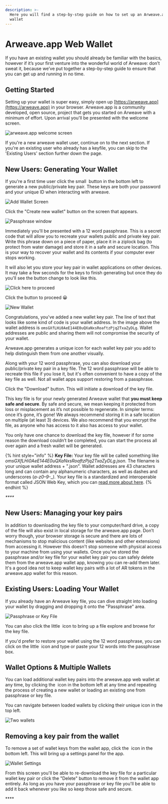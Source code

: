 ```yaml
---
description: >-
  Here you will find a step-by-step guide on how to set up an Arweave.app web
  wallet
---
```


# Arweave.app Web Wallet

If you have an existing wallet you should already be familiar with the basics, however if it’s your first venture into the wonderful world of Arweave: don’t sweat it, because we’ve put together a step-by-step guide to ensure that you can get up and running in no time.

## Getting Started

Setting up your wallet is super easy, simply open up [https://arweave.app](https://arweave.app) in your browser. Arweave.app is a community developed, open source, project that gets you started on Arweave with a minimum of effort. Upon arrival you'll be presented with the welcome screen.

![arweave.app welcome screen](<../.gitbook/assets/image (9) (1).png>)

If you're a new arweave wallet user, continue on to the next section. If you're an existing user who already has a keyfile, you can skip to the 'Existing Users' section further down the page.

## **New Users: Generating Your Wallet**

If you're a first time user click the small <img src="../.gitbook/assets/image (5).png" alt="" data-size="line"> button in the bottom left to generate a new public/private key pair. These keys are both your password and your unique ID when interacting with arweave.

![Add Wallet Screen](<../.gitbook/assets/image (3).png>)

Click the "Create new wallet" button on the screen that appears.

![Passphrase window](<../.gitbook/assets/image (7).png>)

Immediately you'll be presented with a 12 word passphrase. This is a secret code that will allow you to recreate your wallets public and private key pair. Write this phrase down on a piece of paper, place it in a ziplock bag (to protect from water damage) and store it in a safe and secure location. This is your way to recover your wallet and its contents if your computer ever stops working.

It will also let you store your key pair in wallet applications on other devices. It may take a few seconds for the keys to finish generating but once they do you'll see the button change to look like this.

![Click here to proceed](<../.gitbook/assets/image (10) (1).png>)

Click the button to proceed 😀

![New Wallet](<../.gitbook/assets/image (2).png>)

Congratulations, you've added a new wallet key pair. The line of text that looks like some kind of code is your wallet address. In the image above the wallet address is `omsGXfLHi0AeE144E0uQXaNxsRoaftzPjq2TxaZyDLg`. Wallet addresses are public and sharing them will not compromise the security of your wallet.

Arweave.app generates a unique icon for each wallet key pair you add to help distinguish them from one another visually.

Along with your 12 word passphrase, you can also download your public/private key pair in a key file. The 12 word passphrase will be able to recreate this file if you lose it, but it's often convenient to have a copy of the key file as well. Not all wallet apps support restoring from a passphrase.

Click the "Download" button. This will initiate a download of the key file.

This key file is for your newly generated Arweave wallet that **you must keep safe and secure**. By safe and secure, we mean keeping it protected from loss or misplacement as it’s not possible to regenerate. In simpler terms: once it’s gone, it’s gone! We always recommend storing it in a safe location on multiple (at least 3) devices. We also recommend that you encrypt the file, as anyone who has access to it also has access to your wallet.

You only have one chance to download the key file, however if for some reason the download couldn’t be completed, you can start the process all over again and a fresh wallet will be generated.

{% hint style="info" %}
**Key File:** Your key file will be called something like _omsGXfLHi0AeE144E0uQXaNxsRoaftzPjq2TxaZyDLg.json._ The filename is your unique wallet address + ".json". Wallet addresses are 43 characters long and can contain any alphanumeric characters, as well as dashes and underscores (_a-z0–9-\_)._ Your key file is a standardized and interoperable format called JSON Web Key, which you can [read more about here](https://tools.ietf.org/html/rfc7517).
{% endhint %}

_\*\*\*\*_

## **New Users: Managing your key pairs**

In addition to downloading the key file to your computer/hard drive, a copy of the file will also exist in local storage for the arweave.app page. Don’t worry though, your browser storage is secure and there are lots of mechanisms to stop malicious content (like websites and other extensions) from accessing it. However this doesn't stop someone with physical access to your machine from using your wallets. Once you've stored the passphrase and/or key file for your wallet key pair you can safely delete them from the arweave.app wallet app, knowing you can re-add them later. It's a good idea not to keep wallet key pairs with a lot of AR tokens in the arweave.app wallet for this reason.

## **Existing Users: Loading Your Wallet**

If you already have an Arweave key file, you can dive straight into loading your wallet by dragging and dropping it onto the "Passphrase" area.

![Passphrase or Key File](<../.gitbook/assets/image (2) (1).png>)

You can also click the little <img src="../.gitbook/assets/image_12.png" alt="" data-size="line"> icon to bring up a file explore and browse for the key file.

If you'd prefer to restore your wallet using the 12 word passphrase, you can click on the little <img src="../.gitbook/assets/image_6.png" alt="" data-size="line"> icon and type or paste your 12 words into the passphrase box.

## **Wallet Options & Multiple Wallets**

You can load additional wallet key pairs into the arweave.app web wallet at any time, by clicking the <img src="../.gitbook/assets/image (5).png" alt="" data-size="line"> icon in the bottom left at any time and repeating the process of creating a new wallet or loading an existing one from passphrase or key file.

You can navigate between loaded wallets by clicking their unique icon in the top left.

![Two wallets](<../.gitbook/assets/image (1) (1).png>)

## Removing a key pair from the wallet

To remove a set of wallet keys from the wallet app, click the <img src="../.gitbook/assets/image (4) (1).png" alt="" data-size="line"> icon in the bottom left. This will bring up a settings panel for the app.

![Wallet Settings](<../.gitbook/assets/image (8).png>)

From this screen you'll be able to re-download the key file for a particular wallet key pair or click the "Delete" button to remove it from the wallet app entirely. As long as you have your passphrase or key file you'll be able to add it back whenever you like so keep those safe and secure.

\*\*\*\*
